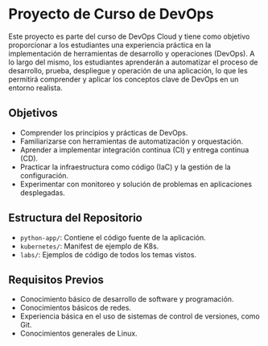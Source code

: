 # Proyecto de Curso de DevOps

Este proyecto es parte del curso de DevOps Cloud y tiene como objetivo proporcionar a los estudiantes una experiencia práctica en la implementación de herramientas de desarrollo y operaciones (DevOps). A lo largo del mismo, los estudiantes aprenderán a automatizar el proceso de desarrollo, prueba, despliegue y operación de una aplicación, lo que les permitirá comprender y aplicar los conceptos clave de DevOps en un entorno realista.

## Objetivos

- Comprender los principios y prácticas de DevOps.
- Familiarizarse con herramientas de automatización y orquestación.
- Aprender a implementar integración continua (CI) y entrega continua (CD).
- Practicar la infraestructura como código (IaC) y la gestión de la configuración.
- Experimentar con monitoreo y solución de problemas en aplicaciones desplegadas.

## Estructura del Repositorio

- `python-app/`: Contiene el código fuente de la aplicación.
- `kubernetes/`: Manifest de ejemplo de K8s.
- `labs/`: Ejemplos de código de todos los temas vistos.

## Requisitos Previos

- Conocimiento básico de desarrollo de software y programación.
- Conocimientos básicos de redes.
- Experiencia básica en el uso de sistemas de control de versiones, como Git.
- Conocimientos generales de Linux.
